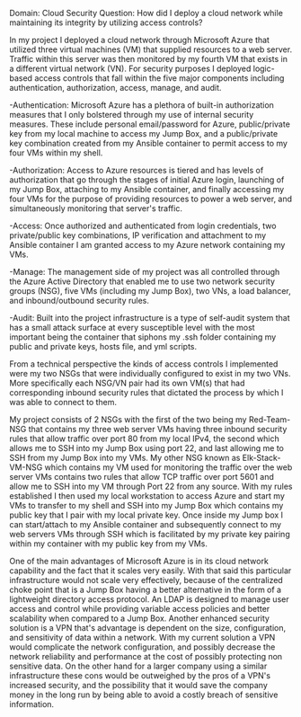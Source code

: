 Domain: Cloud Security
Question: How did I deploy a cloud network while maintaining its integrity by utilizing access controls?

   In my project I deployed a cloud network through Microsoft Azure that utilized three virtual machines (VM) that supplied resources to a web server. Traffic within this server was then monitored by my fourth VM that exists in a different virtual network (VN). For security purposes I deployed logic-based access controls that fall within the five major components including authentication, authorization, access, manage, and audit.
 
-Authentication: Microsoft Azure has a plethora of built-in authorization measures that I only bolstered through my use of internal security measures. These include personal email/password for Azure, public/private key from my local machine to access my Jump Box, and a public/private key combination created from my Ansible container to permit access to my four VMs within my shell.
 
-Authorization: Access to Azure resources is tiered and has levels of authorization that go through the stages of initial Azure login, launching of my Jump Box, attaching to my Ansible container, and finally accessing my four VMs for the purpose of providing resources to power a web server, and simultaneously monitoring that server's traffic.
 
-Access: Once authorized and authenticated from login credentials, two private/public key combinations, IP verification and attachment to my Ansible container I am granted access to my Azure network containing my VMs.

-Manage: The management side of my project was all controlled through the Azure Active Directory that enabled me to use two network security groups (NSG), five VMs (including my Jump Box), two VNs, a load balancer, and inbound/outbound security rules.
 
-Audit: Built into the project infrastructure is a type of self-audit system that has a small attack surface at every susceptible level with the most important being the container that siphons my .ssh folder containing my public and private keys, hosts file, and yml scripts.
  				
   From a technical perspective the kinds of access controls I implemented were my two NSGs that were individually configured to exist in my two VNs. More specifically each NSG/VN pair had its own VM(s) that had corresponding inbound security rules that dictated the process by which I was able to connect to them.
   
   My project consists of 2 NSGs with the first of the two being my Red-Team-NSG that contains my three web server VMs having three inbound security rules that allow traffic over port 80 from my local IPv4, the second which allows me to SSH into my Jump Box using port 22, and last allowing me to SSH from my Jump Box into my VMs. My other NSG known as Elk-Stack-VM-NSG which contains my VM used for monitoring the traffic over the web server VMs contains two rules that allow TCP traffic over port 5601 and allow me to SSH into my VM through Port 22 from any source. With my rules established I then used my local workstation to access Azure and start my VMs to transfer to my shell and SSH into my Jump Box which contains my public key that I pair with my local private key. Once inside my Jump box I can start/attach to my Ansible container and subsequently connect to my web servers VMs through SSH which is facilitated by my private key pairing within my container with my public key from my VMs.
   
   One of the main advantages of Microsoft Azure is in its cloud network capability and the fact that it scales very easily. With that said this particular infrastructure would not scale very effectively, because of the centralized choke point that is a Jump Box having a better alternative in the form of a lightweight directory access protocol. An LDAP is designed to manage user access and control while providing variable access policies and better scalability when compared to a Jump Box. Another enhanced security solution is a VPN that's advantage is dependent on the size, configuration, and sensitivity of data within a network. With my current solution a VPN would complicate the network configuration, and possibly decrease the network reliability and performance at the cost of possibly protecting non sensitive data. On the other hand for a larger company using a similar infrastructure these cons would be outweighed by the pros of a VPN's increased security, and the possibility that it would save the company money in the long run by being able to avoid a costly breach of sensitive information.
